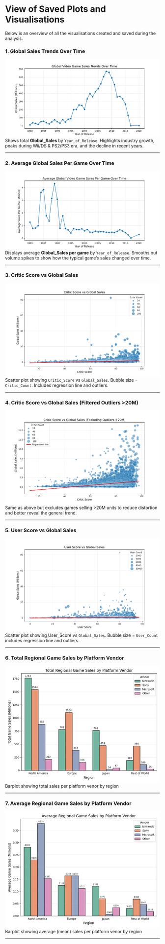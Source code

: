 # View of Saved Plots and Visualisations

Below is an overview of all the visualisations created and saved during the analysis.

### 1. Global Sales Trends Over Time
![Global Sales Trends](images/visualisations/global_sales_trends.png)  
Shows total **Global_Sales** by `Year_of_Release`. Highlights industry growth, peaks during Wii/DS & PS2/PS3 era, and the decline in recent years.

---

### 2. Average Global Sales Per Game Over Time
![Average Global Sales Trends](images/visualisations/average_global_sales_trends.png)  
Displays average **Global_Sales per game** by `Year_of_Release`. Smooths out volume spikes to show how the typical game’s sales changed over time.

---

### 3. Critic Score vs Global Sales
![Critic Score vs Global Sales](images/visualisations/critic_score_vs_global_sales.png)  
Scatter plot showing `Critic_Score` vs `Global_Sales`. Bubble size = `Critic_Count`. Includes regression line and outliers.

---

### 4. Critic Score vs Global Sales (Filtered Outliers >20M)
![Critic Score vs Global Sales Filtered](images/visualisations/critic_score_vs_global_sales_filtered.png)  
Same as above but excludes games selling >20M units to reduce distortion and better reveal the general trend.

---

### 5. User Score vs Global Sales
![User Score vs Global Sales](images/visualisations/user_score_vs_global_sales.png)  
Scatter plot showing User_Score vs `Global_Sales`. Bubble size = `User_Count` includes regression line and outliers.

---

### 6. Total Regional Game Sales by Platform Vendor
![Total Regional Game Sales by Platform Vendor](images/visualisations/total_platform_sales_by_region.png)  
Barplot showing total sales per platform venor by region

---

### 7. Average Regional Game Sales by Platform Vendor
![Average Regional Game Sales by Platform Vendor](images/visualisations/avg_platform_sales_by_region.png)  
Barplot showing average (mean) sales per platform venor by region

---

